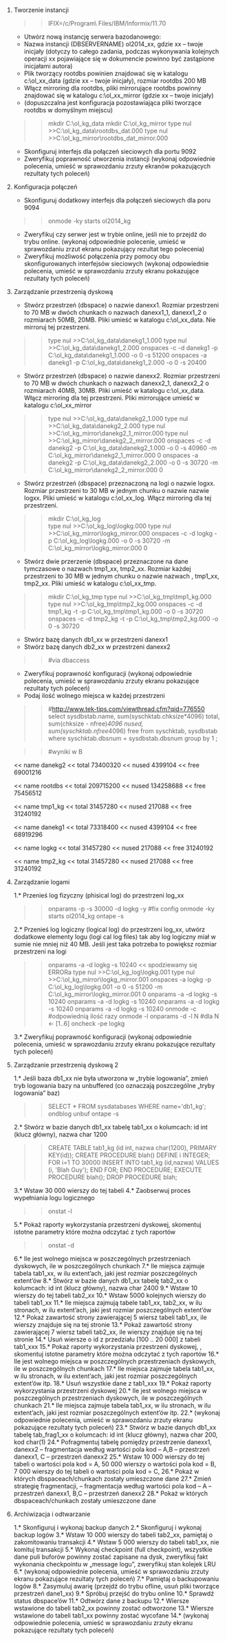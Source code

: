 1. Tworzenie instancji

	>> IFIX=/c/Program\ Files/IBM/Informix/11.70

   * Utwórz nową instancję serwera bazodanowego:
   * Nazwa instancji (DBSERVERNAME) ol2014_xx, gdzie xx – twoje inicjały (dotyczy to całego zadania, podczas wykonywania kolejnych operacji xx pojawiające się w dokumencie powinno być zastąpione inicjałami autora)
   * Plik tworzący rootdbs powinien znajdować się w katalogu c:\ol_xx_data (gdzie xx – twoje inicjały), rozmiar rootdbs 200 MB
   * Włącz mirroring dla rootdbs, pliki mirrorujące rootdbs powinny znajdować się w katalogu c:\ol_xx_mirror (gdzie xx – twoje inicjały)
   * (dopuszczalna jest konfiguracja pozostawiająca pliki tworzące rootdbs w domyślnym miejscu)

	>> mkdir C:\ol_kg_data
	>> mkdir C:\ol_kg_mirror
	>> type nul >>C:\ol_kg_data\rootdbs_dat.000
	>> type nul >>C:\ol_kg_mirror\rootdbs_dat_mirror.000

   * Skonfiguruj interfejs dla połączeń sieciowych dla portu 9092
   * Zweryfikuj poprawność utworzenia instancji (wykonaj odpowiednie polecenia, umieść w sprawozdaniu zrzuty ekranów pokazujących rezultaty tych poleceń)

2. Konfiguracja połączeń

   * Skonfiguruj dodatkowy interfejs dla połączeń sieciowych dla poru 9094

	>> onmode -ky
	>> starts ol2014_kg

   * Zweryfikuj czy serwer jest w trybie online, jeśli nie to przejdź do trybu online. (wykonaj odpowiednie polecenie, umieść w sprawozdaniu zrzut ekranu pokazujący rezultat tego polecenia)
   * Zweryfikuj możliwość połączenia przy pomocy obu skonfigurowanych interfejsów sieciowych (wykonaj odpowiednie polecenia, umieść w sprawozdaniu zrzuty ekranu pokazujące rezultaty tych poleceń)

3. Zarządzanie przestrzenią dyskową

   * Stwórz przestrzeń (dbspace) o nazwie danexx1. Rozmiar przestrzeni to 70 MB w dwóch chunkach o nazwach danexx1_1, danexx1_2 o rozmiarach 50MB, 20MB. Pliki umieść w katalogu c:\ol_xx_data. Nie mirroruj tej przestrzeni.

	>> type nul >>C:\ol_kg_data\danekg1_1.000
	>> type nul >>C:\ol_kg_data\danekg1_2.000
	>> onspaces -c -d danekg1 -p C:\ol_kg_data\danekg1_1.000 -o 0 -s 51200
	>> onspaces -a danekg1 -p C:\ol_kg_data\danekg1_2.000 -o 0 -s 20400

   * Stwórz przestrzeń (dbspace) o nazwie danexx2. Rozmiar przestrzeni to 70 MB w dwóch chunkach o nazwach danexx2_1, danexx2_2 o rozmiarach 40MB, 30MB. Pliki umieść w katalogu c:\ol_xx_data. Włącz mirroring dla tej przestrzeni. Pliki mirrorujące umieść w katalogu c:\ol_xx_mirror

	>> type nul >>C:\ol_kg_data\danekg2_1.000
	>> type nul >>C:\ol_kg_data\danekg2_2.000
	>> type nul >>C:\ol_kg_mirror\danekg2_1_mirror.000
	>> type nul >>C:\ol_kg_mirror\danekg2_2_mirror.000
	>> onspaces -c -d danekg2 -p C:\ol_kg_data\danekg2_1.000 -o 0 -s 40960 -m C:\ol_kg_mirror\danekg2_1_mirror.000 0
	>> onspaces -a danekg2 -p C:\ol_kg_data\danekg2_2.000 -o 0 -s 30720 -m C:\ol_kg_mirror\danekg2_2_mirror.000 0

   * Stwórz przestrzeń (dbspace) przeznaczoną na logi o nazwie logxx. Rozmiar przestrzeni to 30 MB w jednym chunku o nazwie nazwie logxx. Pliki umieść w katalogu c:\ol_xx_log. Włącz mirroring dla tej przestrzeni.

	>> mkdir C:\ol_kg_log\
	>> type nul >>C:\ol_kg_log\logkg.000
	>> type nul >>C:\ol_kg_mirror\logkg_mirror.000
	>> onspaces -c -d logkg -p C:\ol_kg_log\logkg.000 -o 0 -s 30720 -m C:\ol_kg_mirror\logkg_mirror.000 0

   * Stwórz dwie przerzenie (dbspace) przeznaczone na dane tymczasowe o nazwach tmp1_xx, tmp2_xx. Rozmiar każdej przestrzeni to 30 MB w jednym chunku o nazwie nazwach , tmp1_xx, tmp2_xx. Pliki umieść w katalogu c:\ol_xx_tmp.

	>> mkdir C:\ol_kg_tmp
	>> type nul >>C:\ol_kg_tmp\tmp1_kg.000
	>> type nul >>C:\ol_kg_tmp\tmp2_kg.000
	>> onspaces -c -d tmp1_kg -t -p C:\ol_kg_tmp\tmp1_kg.000 -o 0 -s 30720
	>> onspaces -c -d tmp2_kg -t -p C:\ol_kg_tmp\tmp2_kg.000 -o 0 -s 30720

   * Stwórz bazę danych db1_xx w przestrzeni danexx1
   * Stwórz bazę danych db2_xx w przestrzeni danexx2

	>> #via dbaccess

   * Zweryfikuj poprawność konfiguracji (wykonaj odpowiednie polecenia, umieść w sprawozdaniu zrzuty ekranu pokazujące rezultaty tych poleceń)
   * Podaj ilość wolnego miejsca w każdej przestrzeni

	>> #http://www.tek-tips.com/viewthread.cfm?qid=776550
	>> select
	     sysdbstab.name,
	     sum(syschktab.chksize*4096) total,
	     sum(chksize - nfree)*4096 nused,
	     sum(syschktab.nfree*4096) free
	   from
	     syschktab, sysdbstab
	   where
	     syschktab.dbsnum = sysdbstab.dbsnum
	     group by 1 ;

	>> #wyniki w B

	<< name   danekg2
	<< total  73400320
	<< nused  4399104
	<< free   69001216

	<< name   rootdbs
	<< total  209715200
	<< nused  134258688
	<< free   75456512

	<< name   tmp1_kg
	<< total  31457280
	<< nused  217088
	<< free   31240192

	<< name   danekg1
	<< total  73318400
	<< nused  4399104
	<< free   68919296

	<< name   logkg
	<< total  31457280
	<< nused  217088
	<< free   31240192

	<< name   tmp2_kg
	<< total  31457280
	<< nused  217088
	<< free   31240192



4. Zarządzanie logami

   1.* Przenieś log fizyczny (phisical log) do przestrzeni log_xx

	>> onparams -p -s 30000 -d logkg -y
	>> #fix config
	>> onmode -ky
	>> starts ol2014_kg
	>> ontape -s

   2.* Przenieś log logiczny (logical log) do przestrzeni log_xx, utwórz dodatkowe elementy logu (logi cal log files) tak aby log logiczny miał w sumie nie mniej niż 40 MB. Jeśli jest taka potrzeba to powiększ rozmiar przestrzeni na logi

	>> onparams -a -d logkg -s 10240
	<< spodziewamy się ERRORa
	>> type nul >>C:\ol_kg_log\logkg.001
	>> type nul >>C:\ol_kg_mirror\logkg_mirror.001
	>> onspaces -a logkg -p C:\ol_kg_log\logkg.001 -o 0 -s 51200 -m C:\ol_kg_mirror\logkg_mirror.001 0
	>> onparams -a -d logkg -s 10240
	>> onparams -a -d logkg -s 10240
	>> onparams -a -d logkg -s 10240
	>> onparams -a -d logkg -s 10240
	>> onmode -c #odpowiednią ilość razy
	>> onmode -l
	>> onparams -d -l N #dla N <- [1..6]
	>> oncheck -pe logkg


   3.* Zweryfikuj poprawność konfiguracji (wykonaj odpowiednie polecenia, umieść w sprawozdaniu zrzuty ekranu pokazujące rezultaty tych poleceń)

5. Zarządzanie przestrzenią dyskową 2

   1.* Jeśli baza db1_xx nie była utworzona w „trybie logowania”, zmień tryb logowania bazy na unbuffered (co oznaczają poszczególne „tryby logowania” baz)

	>> SELECT * FROM sysdatabases WHERE name='db1_kg';
	>> ondblog unbuf
	>> ontape -s

   2.* Stwórz w bazie danych db1_xx tabelę tab1_xx o kolumcach: id int (klucz główny), nazwa char 1200

	>> CREATE TABLE tab1_kg (id int, nazwa char(1200), PRIMARY KEY(id));
	>> CREATE PROCEDURE blah()
		DEFINE i INTEGER;
		FOR i=1 TO 30000
			INSERT INTO tab1_kg (id,nazwa) VALUES (i, 'Blah Guy');
		END FOR;
	END PROCEDURE;
	EXECUTE PROCEDURE blah();
	DROP PROCEDURE blah;

   3.* Wstaw 30 000 wierszy do tej tabeli
   4.* Zaobserwuj proces wypełniania logu logicznego

	>> onstat -l

   5.* Pokaż raporty wykorzystania przestrzeni dyskowej, skomentuj istotne parametry które można odczytać z tych raportów

	>> onstat -d

   6.* Ile jest wolnego miejsca w poszczególnych przestrzeniach dyskowych, ile w poszczególnych chunkach
   7.* Ile miejsca zajmuje tabela tab1_xx, w ilu extent’ach, jaki jest rozmiar poszczególnych extent’ów
   8.* Stwórz w bazie danych db1_xx tabelę tab2_xx o kolumcach: id int (klucz główny), nazwa char 2400
   9.* Wstaw 10 wierszy do tej tabeli tab2_xx
   10.* Wstaw 5000 kolejnych wierszy do tabeli tab1_xx
   11.* Ile miejsca zajmują tabele tab1_xx, tab2_xx, w ilu stronach, w ilu extent’ach, jaki jest rozmiar poszczególnych extent’ów
   12.* Pokaż zawartość strony zawierającej 5 wiersz tabeli tab1_xx, ile wierszy znajduje się na tej stronie
   13.* Pokaż zawartość strony zawierającej 7 wiersz tabeli tab2_xx, ile wierszy znajduje się na tej stronie
   14.* Usuń wiersze o id z przedziału [100 .. 20 000] z tabeli tab1_xxx 
   15.* Pokaż raporty wykorzystania przestrzeni dyskowej, , skomentuj istotne parametry które można odczytać z tych raportów
   16.* Ile jest wolnego miejsca w poszczególnych przestrzeniach dyskowych, ile w poszczególnych chunkach
   17.* Ile miejsca zajmuje tabela tab1_xx, w ilu stronach, w ilu extent’ach, jaki jest rozmiar poszczególnych extent’ów itp.
   18.* Usuń wszystkie dane z tab1_xxx
   19.* Pokaż raporty wykorzystania przestrzeni dyskowej
   20.* Ile jest wolnego miejsca w poszczególnych przestrzeniach dyskowych, ile w poszczególnych chunkach
   21.* Ile miejsca zajmuje tabela tab1_xx, w ilu stronach, w ilu extent’ach, jaki jest rozmiar poszczególnych extent’ów itp.
   22.* (wykonaj odpowiednie polecenia, umieść w sprawozdaniu zrzuty ekranu pokazujące rezultaty tych poleceń)
   23.* Stwórz w bazie danych db1_xx tabelę tab_frag1_xx o kolumcach: id int (klucz główny), nazwa char 200, kod char(1)
   24.* Pofragmentuj tabelę pomiędzy przestrzenie danexx1, danexx2 – fragmentacja według wartości pola kod – A,B – przestrzeń danexx1, C – przestrzeń danexx2
   25.* Wstaw 10 000 wierszy do tej tabeli o wartości pola kod = A, 50 000 wierszy o wartości pola kod = B, 7 000 wierszy do tej tabeli o wartości pola kod = C,
   26.* Pokaż w których dbspaceach/chunkach zostały umieszczone dane
   27.* Zmień strategię fragmentacji, – fragmentacja według wartości pola kod – A – przestrzeń danexx1, B,C – przestrzeń danexx2
   28.* Pokaż w których dbspaceach/chunkach zostały umieszczone dane

6. Archiwizacja i odtwarzanie

   1.* Skonfiguruj i wykonaj backup danych
   2.* Skonfiguruj i wykonaj backup logów
   3.* Wstaw 10 000 wierszy do tabeli tab2_xx, pamiętaj o zakomitowaniu transakcji
   4.* Wstaw 5 000 wierszy do tabeli tab1_xx, nie komituj transakcji
   5.* Wykonaj checkpoint (full checkpoint), wszystkie dane puli buforów powinny zostać zapisane na dysk, zweryfikuj fakt wykonania checkpointu w „message logu”, zweryfikuj stan kolejek LRU
   6.* (wykonaj odpowiednie polecenia, umieść w sprawozdaniu zrzuty ekranu pokazujące rezultaty tych poleceń)
   7.* Pamiętaj o backupowaniu logów
   8.* Zasymuluj awarię (przejdź do trybu ofline, usuń pliki tworzące przestrzeń dane1_xx)
   9.* Spróbuj przejść do trybu online
   10.* Sprawdź status dbspace’ów
   11.* Odtwórz dane z backupu
   12.* Wiersze wstawione do tabeli tab2_xx powinny zostać odtworzone
   13.* Wiersze wstawione do tabeli tab1_xx powinny zostać wycofane
   14.* (wykonaj odpowiednie polecenia, umieść w sprawozdaniu zrzuty ekranu pokazujące rezultaty tych poleceń)
